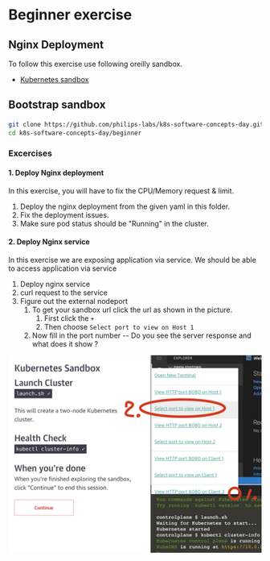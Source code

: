 # Beginner exercise

## Nginx Deployment

To follow this exercise use following oreilly sandbox.

- [Kubernetes sandbox](https://learning.oreilly.com/scenarios/kubernetes-sandbox/9781492062820/)

## Bootstrap sandbox

```bash
git clone https://github.com/philips-labs/k8s-software-concepts-day.git
cd k8s-software-concepts-day/beginner
```
### Excercises

#### 1. Deploy Nginx deployment

In this exercise, you will have to fix the CPU/Memory request & limit.

1. Deploy the nginx deployment from the given yaml in this folder.
2. Fix the deployment issues.
3. Make sure pod status should be "Running" in the cluster.


#### 2. Deploy Nginx service

In this exercise we are exposing application via service. We should be able to access application via service

1. Deploy nginx service
2. curl request to the service
3. Figure out the external nodeport
   1. To get your sandbox url click the url as shown in the picture.
      1. First click the `+`
      2. Then choose `Select port to view on Host 1`
   2. Now fill in the port number --  Do you see the server response and what does it show ?

![](../sandbox-url.png)
